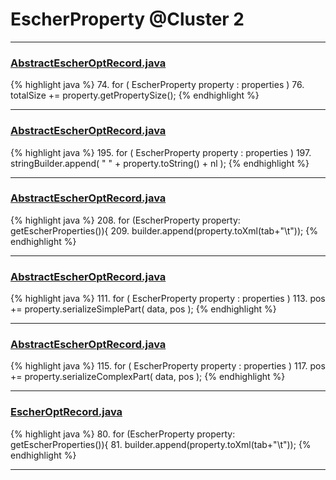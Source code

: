 # EscherProperty @Cluster 2

***

### [AbstractEscherOptRecord.java](https://searchcode.com/codesearch/view/97383926/)
{% highlight java %}
74. for ( EscherProperty property : properties )
76.     totalSize += property.getPropertySize();
{% endhighlight %}

***

### [AbstractEscherOptRecord.java](https://searchcode.com/codesearch/view/97383926/)
{% highlight java %}
195. for ( EscherProperty property : properties )
197.     stringBuilder.append( "    " + property.toString() + nl );
{% endhighlight %}

***

### [AbstractEscherOptRecord.java](https://searchcode.com/codesearch/view/97383926/)
{% highlight java %}
208. for (EscherProperty property: getEscherProperties()){
209.     builder.append(property.toXml(tab+"\t"));
{% endhighlight %}

***

### [AbstractEscherOptRecord.java](https://searchcode.com/codesearch/view/97383926/)
{% highlight java %}
111. for ( EscherProperty property : properties )
113.     pos += property.serializeSimplePart( data, pos );
{% endhighlight %}

***

### [AbstractEscherOptRecord.java](https://searchcode.com/codesearch/view/97383926/)
{% highlight java %}
115. for ( EscherProperty property : properties )
117.     pos += property.serializeComplexPart( data, pos );
{% endhighlight %}

***

### [EscherOptRecord.java](https://searchcode.com/codesearch/view/97383919/)
{% highlight java %}
80. for (EscherProperty property: getEscherProperties()){
81.     builder.append(property.toXml(tab+"\t"));
{% endhighlight %}

***

